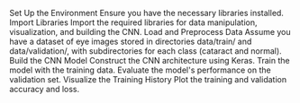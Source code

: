 Set Up the Environment
Ensure you have the necessary libraries installed.
 Import Libraries
Import the required libraries for data manipulation, visualization, and building the CNN.
Load and Preprocess Data
Assume you have a dataset of eye images stored in directories data/train/ and data/validation/, with subdirectories for each class (cataract and normal).
Build the CNN Model
Construct the CNN architecture using Keras.
Train the model with the training data.
Evaluate the model's performance on the validation set.
Visualize the Training History
Plot the training and validation accuracy and loss.
